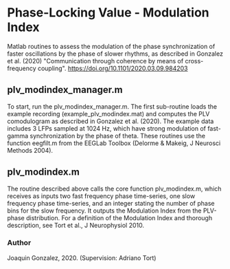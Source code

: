 # Phase-Locking Value - Modulation Index
Matlab routines to assess the modulation of the phase synchronization of faster oscillations by the phase of slower rhythms,  as described in Gonzalez et al. (2020) "Communication through coherence by means of cross-frequency coupling". https://doi.org/10.1101/2020.03.09.984203

## plv_modindex_manager.m
To start, run the plv_modindex_manager.m. The first sub-routine loads the example recording (example_plv_modindex.mat) and computes the PLV comodulogram as described in Gonzalez et al. (2020). The example data includes 3 LFPs sampled at 1024 Hz, which have strong modulation of fast-gamma synchronization by the phase of theta. These routines use the function eegfilt.m from the EEGLab Toolbox (Delorme & Makeig, J Neurosci Methods 2004).

## plv_modindex.m
The routine described above calls the core function plv_modindex.m, which receives as inputs two fast frequency phase time-series, one slow frequency phase time-series, and an integer stating the number of phase bins for the slow frequency. It outputs the Modulation Index from the PLV-phase distribution. For a definition of the Modulation Index and thorough description, see Tort et al., J Neurophysiol 2010.

### Author
Joaquin Gonzalez, 2020.
(Supervision: Adriano Tort)
